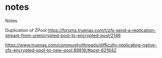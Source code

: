 # notes
Notes


Duplication of ZPool
https://forums.truenas.com/t/zfs-send-a-replication-stream-from-unencrypted-pool-to-encrypted-pool/2146

https://www.truenas.com/community/threads/difficulty-replicating-native-zfs-encrypted-pool-to-new-pool.89816/#post-621642
